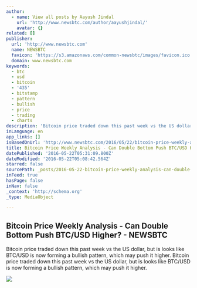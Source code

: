 ```yaml
---
author:
  - name: View all posts by Aayush Jindal
    url: 'http://www.newsbtc.com/author/aayushjindal/'
    avatar: {}
related: []
publisher:
  url: 'http://www.newsbtc.com'
  name: NEWSBTC
  favicon: 'https://s3.amazonaws.com/common-newsbtc/images/favicon.ico'
  domain: www.newsbtc.com
keywords:
  - btc
  - usd
  - bitcoin
  - '435'
  - bitstamp
  - pattern
  - bullish
  - price
  - trading
  - charts
description: 'Bitcoin price traded down this past week vs the US dollar, but is looks like BTC/USD is now forming a bullish pattern, which may push it higher. Bitcoin price traded down this past week vs the US dollar, but is looks like BTC/USD is now forming a bullish pattern, which may push it higher.'
inLanguage: en
app_links: []
isBasedOnUrl: 'http://www.newsbtc.com/2016/05/22/bitcoin-price-weekly-analysis-can-double-bottom-push-btcusd-higher/'
title: Bitcoin Price Weekly Analysis - Can Double Bottom Push BTC/USD Higher? - NEWSBTC
datePublished: '2016-05-22T05:31:09.800Z'
dateModified: '2016-05-22T05:08:42.564Z'
starred: false
sourcePath: _posts/2016-05-22-bitcoin-price-weekly-analysis-can-double-bottom-push-btcu.md
inFeed: true
hasPage: false
inNav: false
_context: 'http://schema.org'
_type: MediaObject

---
```

<article style=""><h1>Bitcoin Price Weekly Analysis - Can Double Bottom Push BTC/USD Higher? - NEWSBTC</h1><p>Bitcoin price traded down this past week vs the US dollar, but is looks like BTC/USD is now forming a bullish pattern, which may push it higher. Bitcoin price traded down this past week vs the US dollar, but is looks like BTC/USD is now forming a bullish pattern, which may push it higher.</p><img src="http://s3.amazonaws.com/main-newsbtc-images/2016/05/21213105/BTC.jpg" /></article>